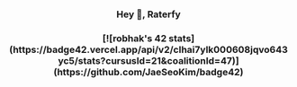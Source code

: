 <h3 align="center">Hey 🤖, Raterfy</h3>

<h3 align="center">[![robhak's 42 stats](https://badge42.vercel.app/api/v2/clhai7ylk000608jqvo643yc5/stats?cursusId=21&coalitionId=47)](https://github.com/JaeSeoKim/badge42)</h3>

<!--
**Raterfy/Raterfy** is a ✨ _special_ ✨ repository because its `README.md` (this file) appears on your GitHub profile.

Here are some ideas to get you started:

- 🔭 I’m currently working on ...
- 🌱 I’m currently learning ...
- 👯 I’m looking to collaborate on ...
- 🤔 I’m looking for help with ...
- 💬 Ask me about ...
- 📫 How to reach me: ...
- 😄 Pronouns: ...
- ⚡ Fun fact: ...
-->
